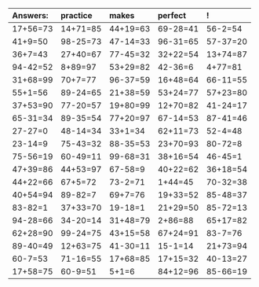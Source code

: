 | Answers: | practice | makes | perfect | ! |
| :--- | :--- | :--- | :--- | :--- |
| 17+56=73 | 14+71=85 | 44+19=63 | 69-28=41 | 56-2=54 | 
| 41+9=50 | 98-25=73 | 47-14=33 | 96-31=65 | 57-37=20 | 
| 36+7=43 | 27+40=67 | 77-45=32 | 32+22=54 | 13+74=87 | 
| 94-42=52 | 8+89=97 | 53+29=82 | 42-36=6 | 4+77=81 | 
| 31+68=99 | 70+7=77 | 96-37=59 | 16+48=64 | 66-11=55 | 
| 55+1=56 | 89-24=65 | 21+38=59 | 53+24=77 | 57+23=80 | 
| 37+53=90 | 77-20=57 | 19+80=99 | 12+70=82 | 41-24=17 | 
| 65-31=34 | 89-35=54 | 77+20=97 | 67-14=53 | 87-41=46 | 
| 27-27=0 | 48-14=34 | 33+1=34 | 62+11=73 | 52-4=48 | 
| 23-14=9 | 75-43=32 | 88-35=53 | 23+70=93 | 80-72=8 | 
| 75-56=19 | 60-49=11 | 99-68=31 | 38+16=54 | 46-45=1 | 
| 47+39=86 | 44+53=97 | 67-58=9 | 40+22=62 | 36+18=54 | 
| 44+22=66 | 67+5=72 | 73-2=71 | 1+44=45 | 70-32=38 | 
| 40+54=94 | 89-82=7 | 69+7=76 | 19+33=52 | 85-48=37 | 
| 83-82=1 | 37+33=70 | 19-18=1 | 21+29=50 | 85-72=13 | 
| 94-28=66 | 34-20=14 | 31+48=79 | 2+86=88 | 65+17=82 | 
| 62+28=90 | 99-24=75 | 43+15=58 | 67+24=91 | 83-7=76 | 
| 89-40=49 | 12+63=75 | 41-30=11 | 15-1=14 | 21+73=94 | 
| 60-7=53 | 71-16=55 | 17+68=85 | 17+15=32 | 40-13=27 | 
| 17+58=75 | 60-9=51 | 5+1=6 | 84+12=96 | 85-66=19 | 
